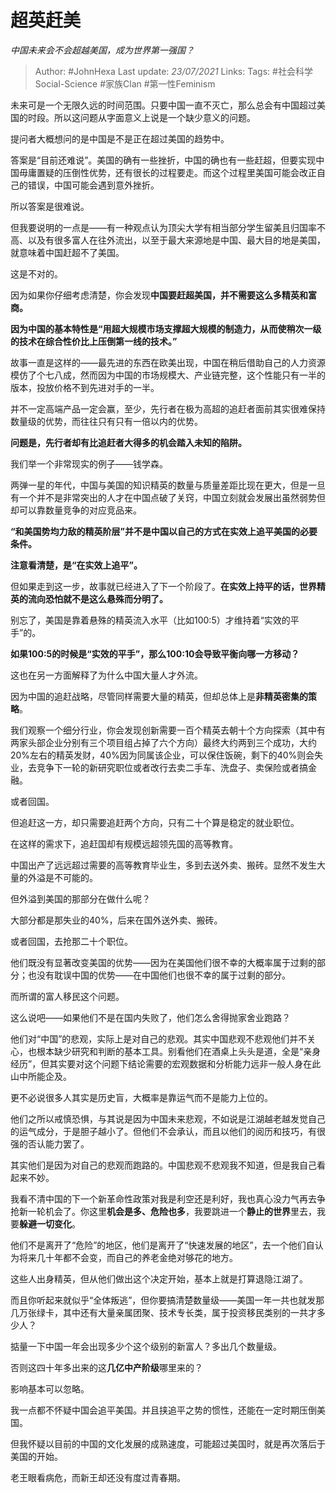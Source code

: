 # 超英赶美
*中国未来会不会超越美国，成为世界第一强国？*

> Author: #JohnHexa
Last update: *23/07/2021* 
Links:
Tags:  #社会科学Social-Science #家族Clan #第一性Feminism



未来可是一个无限久远的时间范围。只要中国一直不灭亡，那么总会有中国超过美国的时段。所以这问题从字面意义上说是一个缺少意义的问题。

提问者大概想问的是中国是不是正在超过美国的趋势中。

答案是“目前还难说”。美国的确有一些挫折，中国的确也有一些赶超，但要实现中国毋庸置疑的压倒性优势，还有很长的过程要走。而这个过程里美国可能会改正自己的错误，中国可能会遇到意外挫折。

所以答案是很难说。

但我要说明的一点是——有一种观点认为顶尖大学有相当部分学生留美且归国率不高、以及有很多富人在往外流出，以至于最大来源地是中国、最大目的地是美国，就意味着中国赶超不了美国。

这是不对的。

因为如果你仔细考虑清楚，你会发现**中国要赶超美国，并不需要这么多精英和富商。**

**因为中国的基本特性是“用超大规模市场支撑超大规模的制造力，从而使稍次一级的技术在综合性价比上压倒第一线的技术。”**

故事一直是这样的——最先进的东西在欧美出现，中国在稍后借助自己的人力资源模仿了个七八成，然而因为中国的市场规模大、产业链完整，这个性能只有一半的版本，投放价格不到先进对手的一半。

并不一定高端产品一定会赢，至少，先行者在极为高超的追赶者面前其实很难保持数量级的优势，而往往只有只有一倍以内的优势。

**问题是，先行者却有比追赶者大得多的机会踏入未知的陷阱。**

我们举一个非常现实的例子——钱学森。

两弹一星的年代，中国与美国的知识精英的数量与质量差距比现在更大，但是一旦有一个并不是非常突出的人才在中国点破了关窍，中国立刻就会发展出虽然弱势但却可以靠数量竞争的对应竞品来。

**“和美国势均力敌的精英阶层”并不是中国以自己的方式在实效上追平美国的必要条件。**

**注意看清楚，是“在实效上追平”。**

但如果走到这一步，故事就已经进入了下一个阶段了。**在实效上持平的话，世界精英的流向恐怕就不是这么悬殊而分明了。**

别忘了，美国是靠着悬殊的精英流入水平（比如100:5）才维持着“实效的平手”的。

**如果100:5的时候是“实效的平手”，那么100:10会导致平衡向哪一方移动？**

这也在另一方面解释了为什么中国大量人才外流。

因为中国的追赶战略，尽管同样需要大量的精英，但却总体上是**非精英密集的策略**。

我们观察一个细分行业，你会发现创新需要一百个精英去朝十个方向探索（其中有两家头部企业分别有三个项目组占掉了六个方向）最终大约两到三个成功，大约20%左右的精英发财，40%因为同属该企业，可以保住饭碗，剩下的40%则会失业，去竞争下一轮的新研究职位或者改行去卖二手车、洗盘子、卖保险或者搞金融。

或者回国。

但追赶这一方，却只需要追赶两个方向，只有二十个算是稳定的就业职位。

在这样的需求下，追赶国却有规模远超领先国的高等教育。

中国出产了远远超过需要的高等教育毕业生，多到去送外卖、搬砖。显然不发生大量的外溢是不可能的。

但外溢到美国的那部分在做什么呢？

大部分都是那失业的40%，后来在国外送外卖、搬砖。

或者回国，去抢那二十个职位。

他们既没有显著改变美国的优势——因为在美国他们很不幸的大概率属于过剩的部分；也没有耽误中国的优势——在中国他们也很不幸的属于过剩的部分。

而所谓的富人移民这个问题。

这么说吧——如果他们不是在国内失败了，他们怎么舍得抛家舍业跑路？

他们对“中国”的悲观，实际上是对自己的悲观。其实中国悲观不悲观他们并不关心，也根本缺少研究和判断的基本工具。别看他们在酒桌上头头是道，全是“亲身经历”，但其实要对这个问题下结论需要的宏观数据和分析能力远非一般人身在此山中所能企及。

更不必说很多人其实是历史盲，大概率是靠运气而不是能力上位的。

他们之所以戒慎恐惧，与其说是因为中国未来悲观，不如说是江湖越老越发觉自己的运气成分，于是胆子越小了。但他们不会承认，而且以他们的阅历和技巧，有很强的否认能力罢了。

其实他们是因为对自己的悲观而跑路的。中国悲观不悲观我不知道，但是我自己看起来不妙。

我看不清中国的下一个新革命性政策对我是利空还是利好，我也真心没力气再去争抢新一轮机会了。你这里**机会是多、危险也多**，我要跳进一个**静止的世界**里去，我要**躲避一切变化**。

他们不是离开了“危险”的地区，他们是离开了“快速发展的地区”，去一个他们自认为将来几十年都不会变，而自己的养老金绝对够花的地方。

这些人出身精英，但从他们做出这个决定开始，基本上就是打算退隐江湖了。

而且你听起来就似乎“全体叛逃”，但你要搞清楚数量级——美国一年一共也就发那几万张绿卡，其中还有大量亲属团聚、技术专长类，属于投资移民类别的一共才多少人？

掂量一下中国一年会出现多少个这个级别的新富人？多出几个数量级。

否则这四十年多出来的这**几亿中产阶级**哪里来的？

影响基本可以忽略。

我一点都不怀疑中国会追平美国。并且挟追平之势的惯性，还能在一定时期压倒美国。

但我怀疑以目前的中国的文化发展的成熟速度，可能超过美国时，就是再次落后于美国的开始。

老王眼看病危，而新王却还没有度过青春期。




